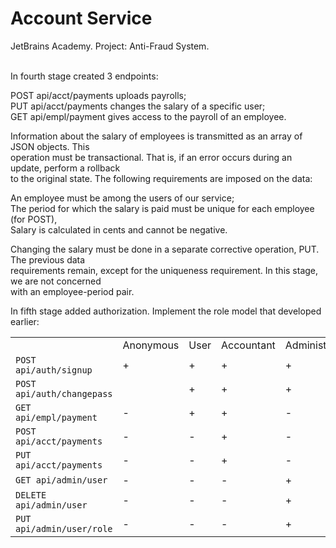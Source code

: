 # Account Service

JetBrains Academy. Project: Anti-Fraud System.

</br>In fourth stage created 3 endpoints:

POST api/acct/payments uploads payrolls;</br>
PUT api/acct/payments changes the salary of a specific user;</br>
GET api/empl/payment gives access to the payroll of an employee.</br>

Information about the salary of employees is transmitted as an array of JSON objects. This</br>
operation must be transactional. That is, if an error occurs during an update, perform a rollback</br>
to the original state. The following requirements are imposed on the data:

An employee must be among the users of our service;</br>
The period for which the salary is paid must be unique for each employee (for POST),</br>
Salary is calculated in cents and cannot be negative.</br>

Changing the salary must be done in a separate corrective operation, PUT. The previous data</br>
requirements remain, except for the uniqueness requirement. In this stage, we are not concerned</br>
with an employee-period pair.

In fifth stage added authorization. Implement the role model that developed earlier:

<table>
    <tbody>
    <tr>
        <td> </td>
        <td>Anonymous</td>
        <td>User</td>
        <td>Accountant</td>
        <td>Administrator</td>
    </tr>
    <tr>
        <td><code class="language-java">POST api/auth/signup</code></td>
        <td>+</td>
        <td>+</td>
        <td>+</td>
        <td>+</td>
    </tr>
    <tr>
        <td><code class="language-java">POST api/auth/changepass</code></td>
        <td> </td>
        <td>+</td>
        <td>+</td>
        <td>+</td>
    </tr>
    <tr>
        <td><code class="language-java">GET api/empl/payment</code></td>
        <td>-</td>
        <td>+</td>
        <td>+</td>
        <td>-</td>
    </tr>
    <tr>
        <td><code class="language-java">POST api/acct/payments</code></td>
        <td>-</td>
        <td>-</td>
        <td>+</td>
        <td>-</td>
    </tr>
    <tr>
        <td><code class="language-java">PUT api/acct/payments</code></td>
        <td>-</td>
        <td>-</td>
        <td>+</td>
        <td>-</td>
    </tr>
    <tr>
        <td><code class="language-java">GET api/admin/user</code></td>
        <td>-</td>
        <td>-</td>
        <td>-</td>
        <td>+</td>
    </tr>
    <tr>
        <td><code class="language-java">DELETE api/admin/user</code></td>
        <td>-</td>
        <td>-</td>
        <td>-</td>
        <td>+</td>
    </tr>
    <tr>
        <td><code class="language-java">PUT api/admin/user/role</code></td>
        <td>-</td>
        <td>-</td>
        <td>-</td>
        <td>+</td>
    </tr>
    </tbody>
</table>
